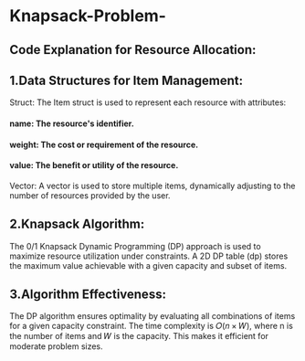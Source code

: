 # Knapsack-Problem-

## Code Explanation for Resource Allocation:

## 1.Data Structures for Item Management:

Struct:
The Item struct is used to represent each resource with attributes:
 #### name: The resource's identifier.
 #### weight: The cost or requirement of the resource.
 #### value: The benefit or utility of the resource.
Vector:
     A vector<Item> is used to store multiple items, dynamically adjusting to the number of resources provided by the user.

## 2.Knapsack Algorithm:

The 0/1 Knapsack Dynamic Programming (DP) approach is used to maximize resource utilization under constraints.
A 2D DP table (dp) stores the maximum value achievable with a given capacity and subset of items.

## 3.Algorithm Effectiveness:

The DP algorithm ensures optimality by evaluating all combinations of items for a given capacity constraint.
The time complexity is 𝑂(𝑛 × 𝑊), where n is the number of items and 𝑊 is the capacity. This makes it efficient for moderate problem sizes.
